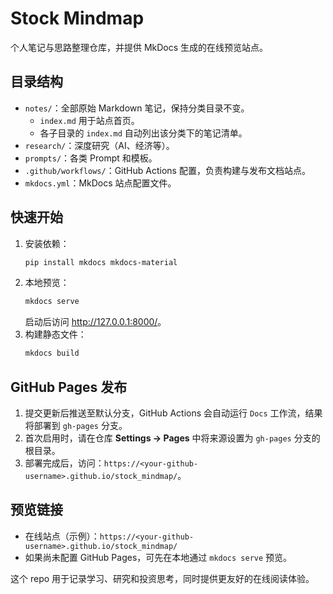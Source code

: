 # Stock Mindmap

个人笔记与思路整理仓库，并提供 MkDocs 生成的在线预览站点。

## 目录结构

- `notes/`：全部原始 Markdown 笔记，保持分类目录不变。
  - `index.md` 用于站点首页。
  - 各子目录的 `index.md` 自动列出该分类下的笔记清单。
- `research/`：深度研究（AI、经济等）。
- `prompts/`：各类 Prompt 和模板。
- `.github/workflows/`：GitHub Actions 配置，负责构建与发布文档站点。
- `mkdocs.yml`：MkDocs 站点配置文件。

## 快速开始

1. 安装依赖：
   ```bash
   pip install mkdocs mkdocs-material
   ```
2. 本地预览：
   ```bash
   mkdocs serve
   ```
   启动后访问 <http://127.0.0.1:8000/>。
3. 构建静态文件：
   ```bash
   mkdocs build
   ```

## GitHub Pages 发布

1. 提交更新后推送至默认分支，GitHub Actions 会自动运行 `Docs` 工作流，结果将部署到 `gh-pages` 分支。
2. 首次启用时，请在仓库 **Settings → Pages** 中将来源设置为 `gh-pages` 分支的根目录。
3. 部署完成后，访问：`https://<your-github-username>.github.io/stock_mindmap/`。

## 预览链接

- 在线站点（示例）：`https://<your-github-username>.github.io/stock_mindmap/`
- 如果尚未配置 GitHub Pages，可先在本地通过 `mkdocs serve` 预览。

这个 repo 用于记录学习、研究和投资思考，同时提供更友好的在线阅读体验。
